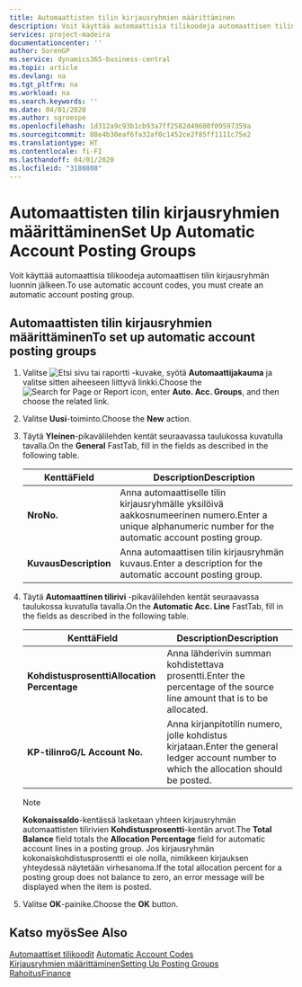 ```yaml
---
title: Automaattisten tilin kirjausryhmien määrittäminen
description: Voit käyttää automaattisia tilikoodeja automaattisen tilin kirjausryhmän luonnin jälkeen.
services: project-madeira
documentationcenter: ''
author: SorenGP
ms.service: dynamics365-business-central
ms.topic: article
ms.devlang: na
ms.tgt_pltfrm: na
ms.workload: na
ms.search.keywords: ''
ms.date: 04/01/2020
ms.author: sgroespe
ms.openlocfilehash: 1d312a9c93b1cb93a7ff2582d49600f09597359a
ms.sourcegitcommit: 88e4b30eaf6fa32af0c1452ce2f85ff1111c75e2
ms.translationtype: HT
ms.contentlocale: fi-FI
ms.lasthandoff: 04/01/2020
ms.locfileid: "3180808"
---
```

# <a name="set-up-automatic-account-posting-groups"></a><span data-ttu-id="23a94-103">Automaattisten tilin kirjausryhmien määrittäminen</span><span class="sxs-lookup"><span data-stu-id="23a94-103">Set Up Automatic Account Posting Groups</span></span>
<span data-ttu-id="23a94-104">Voit käyttää automaattisia tilikoodeja automaattisen tilin kirjausryhmän luonnin jälkeen.</span><span class="sxs-lookup"><span data-stu-id="23a94-104">To use automatic account codes, you must create an automatic account posting group.</span></span>  

## <a name="to-set-up-automatic-account-posting-groups"></a><span data-ttu-id="23a94-105">Automaattisten tilin kirjausryhmien määrittäminen</span><span class="sxs-lookup"><span data-stu-id="23a94-105">To set up automatic account posting groups</span></span>  

1.  <span data-ttu-id="23a94-106">Valitse ![Etsi sivu tai raportti](../../media/ui-search/search_small.png "Etsi sivua tai raporttia -kuvake") -kuvake, syötä **Automaattijakauma** ja valitse sitten aiheeseen liittyvä linkki.</span><span class="sxs-lookup"><span data-stu-id="23a94-106">Choose the ![Search for Page or Report](../../media/ui-search/search_small.png "Search for Page or Report icon") icon, enter **Auto. Acc. Groups**, and then choose the related link.</span></span>  
2.  <span data-ttu-id="23a94-107">Valitse **Uusi**-toiminto.</span><span class="sxs-lookup"><span data-stu-id="23a94-107">Choose the **New** action.</span></span>  
3.  <span data-ttu-id="23a94-108">Täytä **Yleinen**-pikavälilehden kentät seuraavassa taulukossa kuvatulla tavalla.</span><span class="sxs-lookup"><span data-stu-id="23a94-108">On the **General** FastTab, fill in the fields as described in the following table.</span></span>  

    |<span data-ttu-id="23a94-109">Kenttä</span><span class="sxs-lookup"><span data-stu-id="23a94-109">Field</span></span>|<span data-ttu-id="23a94-110">Description</span><span class="sxs-lookup"><span data-stu-id="23a94-110">Description</span></span>|  
    |-----------|-----------------|  
    |<span data-ttu-id="23a94-111">**Nro**</span><span class="sxs-lookup"><span data-stu-id="23a94-111">**No.**</span></span>|<span data-ttu-id="23a94-112">Anna automaattiselle tilin kirjausryhmälle yksilöivä aakkosnumeerinen numero.</span><span class="sxs-lookup"><span data-stu-id="23a94-112">Enter a unique alphanumeric number for the automatic account posting group.</span></span>|  
    |<span data-ttu-id="23a94-113">**Kuvaus**</span><span class="sxs-lookup"><span data-stu-id="23a94-113">**Description**</span></span>|<span data-ttu-id="23a94-114">Anna automaattisen tilin kirjausryhmän kuvaus.</span><span class="sxs-lookup"><span data-stu-id="23a94-114">Enter a description for the automatic account posting group.</span></span>|  

4.  <span data-ttu-id="23a94-115">Täytä **Automaattinen tilirivi** -pikavälilehden kentät seuraavassa taulukossa kuvatulla tavalla.</span><span class="sxs-lookup"><span data-stu-id="23a94-115">On the **Automatic Acc. Line** FastTab, fill in the fields as described in the following table.</span></span>  

    |<span data-ttu-id="23a94-116">Kenttä</span><span class="sxs-lookup"><span data-stu-id="23a94-116">Field</span></span>|<span data-ttu-id="23a94-117">Description</span><span class="sxs-lookup"><span data-stu-id="23a94-117">Description</span></span>|  
    |-----------|-----------------|  
    |<span data-ttu-id="23a94-118">**Kohdistusprosentti**</span><span class="sxs-lookup"><span data-stu-id="23a94-118">**Allocation Percentage**</span></span>|<span data-ttu-id="23a94-119">Anna lähderivin summan kohdistettava prosentti.</span><span class="sxs-lookup"><span data-stu-id="23a94-119">Enter the percentage of the source line amount that is to be allocated.</span></span>|  
    |<span data-ttu-id="23a94-120">**KP-tilinro**</span><span class="sxs-lookup"><span data-stu-id="23a94-120">**G/L Account No.**</span></span>|<span data-ttu-id="23a94-121">Anna kirjanpitotilin numero, jolle kohdistus kirjataan.</span><span class="sxs-lookup"><span data-stu-id="23a94-121">Enter the general ledger account number to which the allocation should be posted.</span></span>|  

    > [!NOTE]  
    >  <span data-ttu-id="23a94-122">**Kokonaissaldo**-kentässä lasketaan yhteen kirjausryhmän automaattisten tilirivien **Kohdistusprosentti**-kentän arvot.</span><span class="sxs-lookup"><span data-stu-id="23a94-122">The **Total Balance** field totals the **Allocation Percentage** field for automatic account lines in a posting group.</span></span> <span data-ttu-id="23a94-123">Jos kirjausryhmän kokonaiskohdistusprosentti ei ole nolla, nimikkeen kirjauksen yhteydessä näytetään virhesanoma.</span><span class="sxs-lookup"><span data-stu-id="23a94-123">If the total allocation percent for a posting group does not balance to zero, an error message will be displayed when the item is posted.</span></span>  

5.  <span data-ttu-id="23a94-124">Valitse **OK**-painike.</span><span class="sxs-lookup"><span data-stu-id="23a94-124">Choose the **OK** button.</span></span>  

## <a name="see-also"></a><span data-ttu-id="23a94-125">Katso myös</span><span class="sxs-lookup"><span data-stu-id="23a94-125">See Also</span></span>  
 <span data-ttu-id="23a94-126">[Automaattiset tilikoodit](automatic-account-codes.md) </span><span class="sxs-lookup"><span data-stu-id="23a94-126">[Automatic Account Codes](automatic-account-codes.md) </span></span>  
 [<span data-ttu-id="23a94-127">Kirjausryhmien määrittäminen</span><span class="sxs-lookup"><span data-stu-id="23a94-127">Setting Up Posting Groups</span></span>](../../finance-posting-groups.md)  
 [<span data-ttu-id="23a94-128">Rahoitus</span><span class="sxs-lookup"><span data-stu-id="23a94-128">Finance</span></span>](../../finance.md)
